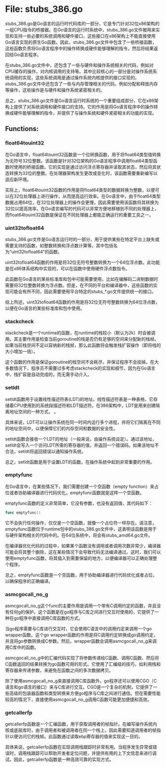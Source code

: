 # File: stubs_386.go

stubs_386.go是Go语言的运行时代码库的一部分，它是专门针对32位x86架构的一组CPU指令的桥接器。在Go语言的运行时系统中，stubs_386.go文件被用来实现和支持一些必要的系统调用和硬件接口，这些接口在x86架构上不能直接使用Go语言实现的原生Go函数。因此，stubs_386.go文件中包含了一些桥接函数，这些函数负责将Go语言程序中的操作转换成硬件能够理解的指令，然后将结果返回给Go语言程序。

在stubs_386.go文件中，还包含了一些与硬件和操作系统相关的代码，例如对CPU缓存的操作，对内核调用的支持等。其中比较核心的一部分是对操作系统系统调用的实现，这些系统调用是通过操作系统内核提供的接口实现的。stubs_386.go文件中还包含了一些与内存管理相关的代码，例如分配和释放内存等操作，这些操作是与硬件和操作系统紧密相关的。

总之，stubs_386.go文件是Go语言运行时系统的一个重要组成部分，它在x86架构上提供了对系统调用和硬件接口的支持。它的作用是将Go语言程序中的操作转换成硬件能够理解的指令，并提供了与操作系统和硬件紧密相关的功能的实现。

## Functions:

### float64touint32

在Go语言中，float64touint32函数是一个位转换函数，用于将float64类型值转换为无符号32位整数。该函数是针对32位架构的Go语言程序中调用float64类型函数时使用的桥接函数。它的实现是通过访问浮点寄存器并读取其状态，然后将其状态转换为32位的整数。在处理器架构发生更改或变化时，该函数需要重新编写以适应新环境。

实际上，float64touint32函数的作用是将float64类型的数据转换为整数，以便可以在32位处理器上进行操作，从而提高运行效率。在Go语言中，由于float64类型数据占用64位，在32位处理器上的操作会更慢，因此需要使用该函数将其转换为32位以提高效率。在Go语言编写的代码可以非常方便地移植到不同的处理器上，而float64touint32函数是保证在不同处理器上都能正确运行的重要工具之一。



### uint32tofloat64

stubs_386.go文件是Go语言运行时的一部分，用于提供某些在特定平台上缺失或需要支持的函数，如整数转换和浮点数计算等。其中包括名为“uint32tofloat64”的函数。

uint32tofloat64函数的作用是将32位无符号整数转换为一个64位浮点数。此功能是在x86体系结构中实现的，可以在函数中使用硬件浮点数指令。

此函数在Go语言的某些标准库和包中可能需要使用，比如在编解码二进制数据时需要将32位整数转换为浮点数。但是，在不同的平台和编译器中，这些函数的实现可能会有所不同，因此需要使用平台特定的stubs_*.go文件提供统一的接口。

综上所述，uint32tofloat64函数的作用是将32位无符号整数转换为64位浮点数，以便在Go语言的某些标准库和包中使用。



### stackcheck

stackcheck是一个runtime的函数，在runtime的栈较小（默认为2k）时会被调用。其主要作用是检查当前goroutine的栈是否仍有足够的空间来分配新的栈帧。如果当前栈空间不足以容纳新的栈帧，那么此函数将会触发栈扩容操作（即将栈的大小增加一倍）。

这个函数的作用是保证goroutine的栈空间不会耗尽，并保证程序不会挂掉。在大多数情况下，程序员不需要过多考虑stackcheck的实现和细节，因为在Go语言中，栈扩容是自动完成的，而无需手动介入。



### setldt

setldt函数用于设置线性描述符表(LDT)的地址。线性描述符表是一种表格，它存储着CPU使用到的系统段描述符和LDT描述符。在386架构中，LDT是用来创建隔离地址空间的一种方式。 。

具体来说，LDT可以让操作系统在同一时间内运行多个进程，并将它们隔离在不同的地址空间中，以便保障它们的内存空间和数据的安全性。

setldt函数会接收一个LDT的地址（一般来说，由操作系统设定）。通过该地址，setldt会写入一个访问LDT所需的寄存器的值，并返回一个错误码。如果该地址不合法，setldt将返回错误以通知操作系统。

总之，setldt函数是用于设置LDT的函数，在操作系统中起到非常重要的作用。



### emptyfunc

在Go语言中，在某些情况下，我们需要创建一个空函数（empty function）来占位或者协助编译器进行代码优化。emptyfunc函数就是这样一个空函数。

emptyfunc函数的定义非常简单，它没有参数，也没有返回值，其代码如下：

```go
func emptyfunc()
```

它不会执行任何操作，仅仅是一个空函数，就像一个占位符一样存在。请注意，emptyfunc函数位于runtime包中的stubs_386.go文件中，这表明该函数是用于与硬件架构相关的代码中的。在64位系统中，将会有stubs_amd64.go文件。

在编译器优化代码的过程中，如果某个函数没有调用或者调用次数非常少，编译器可能会将其整个删除，这在某些情况下会导致代码无法编译通过。这时，我们可以使用emptyfunc函数，将其插入到需要保留的地方，以便编译器可以正确处理整个程序。

总之，emptyfunc函数是一个空函数，用于协助编译器进行代码优化或者占位，以确保程序的正确编译。



### asmcgocall_no_g

asmcgocall_no_g这个func的主要作用是调用一个带有C调用约定的函数，并且没有任何g的保护。这个函数是在go程序与C库之间进行交互时使用的，它提供了一种在go程序中直接调用C库函数的方式。

当go程序需要与C库进行交互时，它会使用C语言中的调用约定来调用一个go wrapper函数。这个go wrapper函数的作用是将C调用约定转换成go调用约定，并且将go参数转换成C参数。然后，wrapper函数会调用asmcgocall_no_g来调用C库中的函数。

asmcgocall_no_g中的汇编代码实现了将参数传递给C函数、调用C函数、然后将C函数返回的结果转换为go函数可用的形式。它使用了汇编级的技巧，如利用栈和寄存器来传递参数，来避免在函数之间的多次数据拷贝。

除了使用asmcgocall_no_g来直接调用C库函数外，go程序还可以使用CGO（C语言和go语言的接口）来与C库进行交互。CGO是一个复杂的机制，它提供了一些高级的包装器函数和类型转换来方便go程序与C库之间进行通信。但在需要性能较高的情况下，直接使用asmcgocall_no_g调用C函数可能更加便捷和高效。



### getcallerfp

getcallerfp函数是一个汇编函数，用于获取调用者的帧指针。在编写操作系统内核或底层库时，由于调用者和被调用者在同一个栈上，因此需要知道调用者的帧指针以便访问它的栈帧。此函数通过读取ebp寄存器的值来实现这一目的。

具体来说，getcallerfp函数在实现调用栈跟踪时非常有用。当程序发生异常或错误时，调用栈跟踪可以帮助开发者定位问题，并提供有用的上下文信息来进行调试。因此，getcallerfp函数是一种高效可靠的实现方式。



